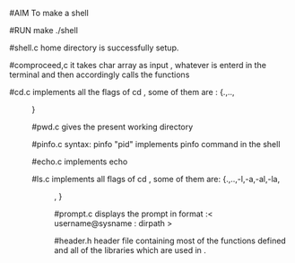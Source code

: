 #AIM
 To make a shell

#RUN
make
 ./shell


#shell.c
 home directory is successfully setup.

#comproceed,c
 it takes char array as input , whatever is enterd in the terminal and then accordingly calls the functions

#cd.c
 implements all the flags of cd , some of them are : {.,..,<dir>}

#pwd.c
 gives the present working directory

#pinfo.c
 syntax: pinfo "pid"
 implements pinfo command in the shell

#echo.c
 implements echo

#ls.c
 implements all flags of cd , some of them are: {.,..,-l,-a,-al,-la,<dir>,<dir1> <dir2>}

#prompt.c
 displays the prompt in format :< username@sysname : dirpath >

#header.h
 header file containing most of the functions defined and all of the libraries which are used in .
